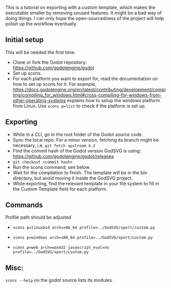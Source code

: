 This is a tutorial on exporting with a custom template, which makes the executable smaller by removing unused features. It might be a bad way of doing things. I can only hope the open-sourcedness of the project will help polish up the workflow eventually.

## Initial setup

This will be needed the first time.

- Clone or fork the Godot repository: https://github.com/godotengine/godot
- Set up scons.
- For each platform you want to export for, read the documentation on how to set up scons for it. For example, https://docs.godotengine.org/en/latest/contributing/development/compiling/compiling_for_windows.html#cross-compiling-for-windows-from-other-operating-systems explains how to setup the windows platform from Linux. Use `scons p=list` to check if the platform is set up.

## Exporting

- While in a CLI, go in the root folder of the Godot source code.
- Sync the local repo. For a minor version, fetching its branch might be necessary, i.e. `git fetch upstream 4.2`
- Find the commit hash of the Godot version GodSVG is using: https://github.com/godotengine/godot/releases
- `git checkout <commit hash>`
- Run the scons command; see below.
- Wait for the compilation to finish. The template will be in the bin directory, but avoid moving it inside the GodSVG project.
- While exporting, find the relevant template in your file system to fill in the Custom Template field for each platform.


## Commands

Profile path should be adjusted

- `scons p=linuxbsd arch=x86_64 profile=../GodSVG/xport/custom.py`

- `scons p=windows arch=x86_64 profile=../GodSVG/xport/custom.py`

- `scons p=web arch=wasm32 javascript_eval=no profile=../GodSVG/xport/custom.py`


## Misc:

`scons --help` on the godot source lists its modules.

